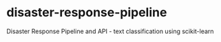 # disaster-response-pipeline
Disaster Response Pipeline and API - text classification using scikit-learn
